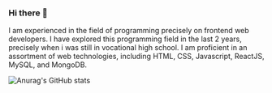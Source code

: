 ### Hi there 👋

I am experienced in the field  of programming precisely on frontend web developers. 
I have explored this programming field in the last 2 years, precisely when i was still in vocational high school. 
I am proficient in an assortment of web technologies, including HTML, CSS, Javascript, ReactJS, MySQL, and MongoDB.

![Anurag's GitHub stats](https://github-readme-stats.vercel.app/api?username=namassist&theme=dracula)
